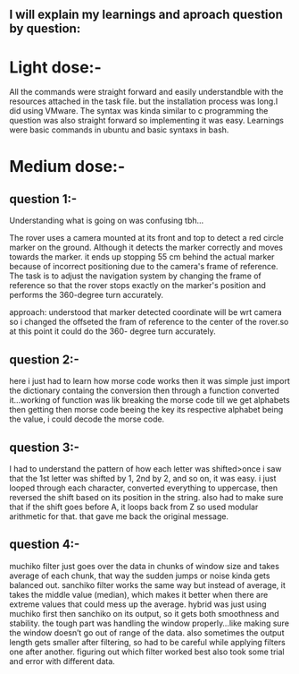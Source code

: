## I will explain my learnings and aproach question by question:

# Light dose:-
All the commands were straight forward and easily understandble with the resources attached in the task file.
but the installation process was long.I did using VMware.
The syntax was kinda similar to c programming the question was also straight forward so implementing it was easy.
Learnings were basic commands in ubuntu and basic syntaxs in bash.

# Medium dose:-

## question 1:-
Understanding what is going on was confusing tbh...

The rover uses a camera mounted at its front and top to detect a red circle marker on the ground. Although it detects the marker correctly and moves towards the marker. it ends up stopping 55 cm behind the actual marker because of incorrect positioning due to the camera's frame of reference. The task is to adjust the navigation system by changing the frame of reference so that the rover stops exactly on the marker's position and performs the 360-degree turn accurately.

approach:
understood that marker detected coordinate will be wrt camera so i changed the offseted the fram of reference to the center of the rover.so at this point it could do the 360- degree turn accurately.

## question 2:-
here i just had to learn how morse code works then it was simple just import the dictionary containg the conversion then through a function converted it...working of function was lik breaking the morse code till we get alphabets then getting then morse code beeing the key its respective alphabet being the value, i could decode the morse code.

## question 3:-
I had to understand the pattern of how each letter was shifted>once i saw that the 1st letter was shifted by 1, 2nd by 2, and so on, it was easy. i just looped through each character, converted everything to uppercase, then reversed the shift based on its position in the string. also had to make sure that if the shift goes before A, it loops back from Z so used modular arithmetic for that. that gave me back the original message.

## question 4:-
muchiko filter just goes over the data in chunks of window size and takes average of each chunk, that way the sudden jumps or noise kinda gets balanced out. sanchiko filter works the same way but instead of average, it takes the middle value (median), which makes it better when there are extreme values that could mess up the average. hybrid was just using muchiko first then sanchiko on its output, so it gets both smoothness and stability.
the tough part was handling the window properly…like making sure the window doesn’t go out of range of the data. also sometimes the output length gets smaller after filtering, so had to be careful while applying filters one after another. figuring out which filter worked best also took some trial and error with different data.

